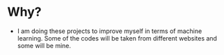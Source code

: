 # Why?

- I am doing these projects to improve myself in terms of machine learning. Some of the codes will be taken from different websites and some will be mine.